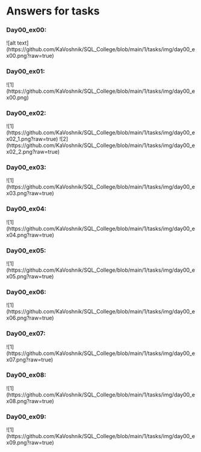 # Answers for tasks

<h3>Day00_ex00:</h3>
![alt text](https://github.com/KaVoshnik/SQL_College/blob/main/1/tasks/img/day00_ex00.png?raw=true)

<h3>Day00_ex01:</h3>
![1](https://github.com/KaVoshnik/SQL_College/blob/main/1/tasks/img/day00_ex00.png)

<h3>Day00_ex02:</h3>
![1](https://github.com/KaVoshnik/SQL_College/blob/main/1/tasks/img/day00_ex02_1.png?raw=true)
![2](https://github.com/KaVoshnik/SQL_College/blob/main/1/tasks/img/day00_ex02_2.png?raw=true)

<h3>Day00_ex03:</h3>
![1](https://github.com/KaVoshnik/SQL_College/blob/main/1/tasks/img/day00_ex03.png?raw=true)

<h3>Day00_ex04:</h3>
![1](https://github.com/KaVoshnik/SQL_College/blob/main/1/tasks/img/day00_ex04.png?raw=true)

<h3>Day00_ex05:</h3>
![1](https://github.com/KaVoshnik/SQL_College/blob/main/1/tasks/img/day00_ex05.png?raw=true)

<h3>Day00_ex06:</h3>
![1](https://github.com/KaVoshnik/SQL_College/blob/main/1/tasks/img/day00_ex06.png?raw=true)

<h3>Day00_ex07:</h3>
![1](https://github.com/KaVoshnik/SQL_College/blob/main/1/tasks/img/day00_ex07.png?raw=true)

<h3>Day00_ex08:</h3>
![1](https://github.com/KaVoshnik/SQL_College/blob/main/1/tasks/img/day00_ex08.png?raw=true)

<h3>Day00_ex09:</h3>
![1](https://github.com/KaVoshnik/SQL_College/blob/main/1/tasks/img/day00_ex09.png?raw=true)
